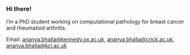### Hi there!

I’m a PhD student working on computational pathology for breast cancer and rheumatoid arthritis. 

Email: ananya.bhalla@kennedy.ox.ac.uk, ananya.bhalla@crick.ac.uk, ananya.bhalla@kcl.ac.uk

